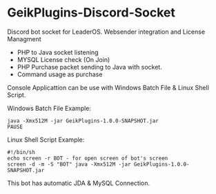 # GeikPlugins-Discord-Socket

Discord bot socket for LeaderOS. Websender integration and License Managment

- PHP to Java socket listening
- MYSQL License check (On Join)
- PHP Purchase packet sending to Java with socket.
- Command usage as purchase

Console Applicattion can be use with Windows Batch File & Linux Shell Script.

Windows Batch File Example:

```
java -Xmx512M -jar GeikPlugins-1.0.0-SNAPSHOT.jar
PAUSE 
```

Linux Shell Script Example:

```
#!/bin/sh
echo screen -r BOT - for open screen of bot's screen
screen -d -m -S "BOT" java -Xmx512M -jar GeikPlugins-1.0.0-SNAPSHOT.jar
```

This bot has automatic JDA & MySQL Connection.
